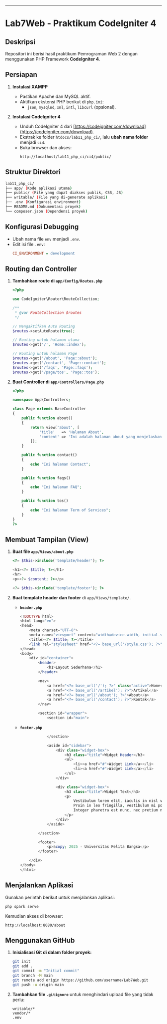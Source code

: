 ---

# **Lab7Web - Praktikum CodeIgniter 4**  

## **Deskripsi**  
Repositori ini berisi hasil praktikum Pemrograman Web 2 dengan menggunakan PHP Framework **CodeIgniter 4**.  

## **Persiapan**  
1. **Instalasi XAMPP**  
   - Pastikan Apache dan MySQL aktif.  
   - Aktifkan ekstensi PHP berikut di `php.ini`:  
     - `json`, `mysqlnd`, `xml`, `intl`, `libcurl` (opsional).  

2. **Instalasi CodeIgniter 4**  
   - Unduh CodeIgniter 4 dari [https://codeigniter.com/download](https://codeigniter.com/download).  
   - Ekstrak ke folder `htdocs/lab11_php_ci/`, lalu **ubah nama folder** menjadi `ci4`.  
   - Buka browser dan akses:  
     ```
     http://localhost/lab11_php_ci/ci4/public/
     ```  

## **Struktur Direktori**  
```bash
lab11_php_ci/
├── app/ (Kode aplikasi utama)
├── public/ (File yang dapat diakses publik, CSS, JS)
├── writable/ (File yang di-generate aplikasi)
├── .env (Konfigurasi environment)
├── README.md (Dokumentasi proyek)
└── composer.json (Dependensi proyek)
```

## **Konfigurasi Debugging**  
- Ubah nama file `env` menjadi `.env`.  
- Edit isi file `.env`:  
  ```ini
  CI_ENVIRONMENT = development
  ```

## **Routing dan Controller**  
1. **Tambahkan route di `app/Config/Routes.php`**  
   ```php
   <?php

   use CodeIgniter\Router\RouteCollection;

   /**
    * @var RouteCollection $routes
    */

   // Mengaktifkan Auto Routing
   $routes->setAutoRoute(true);

   // Routing untuk halaman utama
   $routes->get('/', 'Home::index');

   // Routing untuk halaman Page
   $routes->get('/about', 'Page::about');
   $routes->get('/contact', 'Page::contact');
   $routes->get('/faqs', 'Page::faqs');
   $routes->get('/page/tos', 'Page::tos'); 
   ```
   
2. **Buat Controller di `app/Controllers/Page.php`**  
   ```php
   <?php

   namespace App\Controllers;

   class Page extends BaseController
   {
       public function about()
       {
           return view('about', [
               'title'   => 'Halaman About',
               'content' => 'Ini adalah halaman about yang menjelaskan tentang isi halaman ini.'
           ]);
       }

       public function contact()
       {
           echo "Ini halaman Contact";
       }

       public function faqs()
       {
           echo "Ini halaman FAQ";
       }

       public function tos()
       {
           echo "Ini halaman Term of Services";
       }
   }
   ?>
   ```

## **Membuat Tampilan (View)**  
1. **Buat file `app/Views/about.php`**  
   ```php
   <?= $this->include('template/header'); ?>

   <h1><?= $title; ?></h1>
   <hr>
   <p><?= $content; ?></p>

   <?= $this->include('template/footer'); ?>
   ```
   
2. **Buat template header dan footer** di `app/Views/template/`.  
   - **`header.php`**  
     ```php
     <!DOCTYPE html>
     <html lang="en">
     <head>
         <meta charset="UTF-8">
         <meta name="viewport" content="width=device-width, initial-scale=1.0">
         <title><?= $title; ?></title>
         <link rel="stylesheet" href="<?= base_url('/style.css'); ?>">
     </head>
     <body>
         <div id="container">
             <header>
                 <h1>Layout Sederhana</h1>
             </header>

             <nav>
                 <a href="<?= base_url('/'); ?>" class="active">Home</a>
                 <a href="<?= base_url('/artikel'); ?>">Artikel</a>
                 <a href="<?= base_url('/about'); ?>">About</a>
                 <a href="<?= base_url('/contact'); ?>">Kontak</a>
             </nav>

             <section id="wrapper">
                 <section id="main">
     ```

   - **`footer.php`**  
     ```php
                 </section>

                 <aside id="sidebar">
                     <div class="widget-box">
                         <h3 class="title">Widget Header</h3>
                         <ul>
                             <li><a href="#">Widget Link</a></li>
                             <li><a href="#">Widget Link</a></li>
                         </ul>
                     </div>

                     <div class="widget-box">
                         <h3 class="title">Widget Text</h3>
                         <p>
                             Vestibulum lorem elit, iaculis in nisl volutpat, malesuada tincidunt arcu. 
                             Proin in leo fringilla, vestibulum mi porta, faucibus felis. 
                             Integer pharetra est nunc, nec pretium nunc pretium ac.
                         </p>
                     </div>
                 </aside>

             </section>

             <footer>
                 <p>&copy; 2025 - Universitas Pelita Bangsa</p>
             </footer>

         </div>
     </body>
     </html>
     ```

## **Menjalankan Aplikasi**  
Gunakan perintah berikut untuk menjalankan aplikasi:  
```bash
php spark serve
```
Kemudian akses di browser:  
```
http://localhost:8080/about
```

## **Menggunakan GitHub**  
1. **Inisialisasi Git di dalam folder proyek:**  
   ```bash
   git init
   git add .
   git commit -m "Initial commit"
   git branch -M main
   git remote add origin https://github.com/username/Lab7Web.git
   git push -u origin main
   ```
2. **Tambahkan file `.gitignore`** untuk menghindari upload file yang tidak perlu:  
   ```
   writable/*
   vendor/*
   .env
   ```
